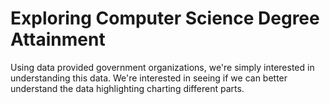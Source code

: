 # Exploring Computer Science Degree Attainment 

Using data provided government organizations, we're simply interested in understanding this data.  We're interested in seeing if we can better understand the data highlighting charting different parts. 
